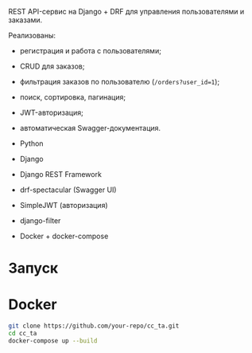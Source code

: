REST API-сервис на Django + DRF для управления пользователями и заказами.  

Реализованы:
- регистрация и работа с пользователями;
- CRUD для заказов;
- фильтрация заказов по пользователю (`/orders?user_id=1`);
- поиск, сортировка, пагинация;
- JWT-авторизация;
- автоматическая Swagger-документация.


- Python 
- Django 
- Django REST Framework
- drf-spectacular (Swagger UI)
- SimpleJWT (авторизация)
- django-filter
- Docker + docker-compose



# Запуск
# Docker
```bash
git clone https://github.com/your-repo/cc_ta.git
cd cc_ta
docker-compose up --build
